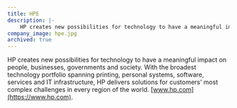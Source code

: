 ```yaml
---
title: HPE
description: |-
    HP creates new possibilities for technology to have a meaningful impact on people, businesses, governments and society.
company_image: hpe.jpg
archived: true
---
```

HP creates new possibilities for technology to have a meaningful impact on people, businesses, governments and society. With the broadest technology portfolio spanning printing, personal systems, software, services and IT infrastructure, HP delivers solutions for customers’ most complex challenges in every region of the world. [www.hp.com](https://www.hp.com).
